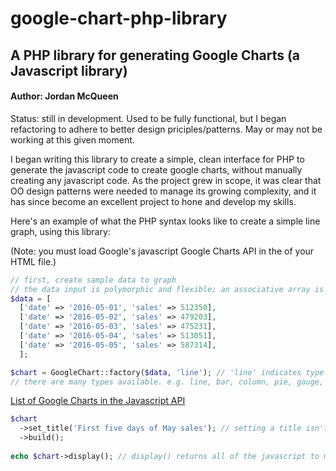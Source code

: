 # google-chart-php-library
## A PHP library for generating Google Charts (a Javascript library)

#### Author: Jordan McQueen

Status: still in development. Used to be fully functional, but I began refactoring to adhere to better design priciples/patterns. May or may not be working at this given moment.

I began writing this library to create a simple, clean interface for PHP to generate the javascript code to create google 
charts, without manually creating any javascript code. As the project grew in scope, it was clear that OO design patterns were
needed to manage its growing complexity, and it has since become an excellent project to hone and develop my skills.

Here's an example of what the PHP syntax looks like to create a simple line graph, using this library:

(Note: you must load Google's javascript Google Charts API in the <head> of your HTML file.)
```php
// first, create sample data to graph
// the data input is polymorphic and flexible; an associative array is not required.
$data = [
  ['date' => '2016-05-01', 'sales' => 512350],
  ['date' => '2016-05-02', 'sales' => 479203],
  ['date' => '2016-05-03', 'sales' => 475231],
  ['date' => '2016-05-04', 'sales' => 513051],
  ['date' => '2016-05-05', 'sales' => 587314],
  ];

$chart = GoogleChart::factory($data, 'line'); // 'line' indicates type of chart
// there are many types available. e.g. line, bar, column, pie, gauge, scatter, ...
```
[List of Google Charts in the Javascript API](https://developers.google.com/chart/interactive/docs/gallery)
```php
$chart
  ->set_title('First five days of May sales'); // setting a title isn't necessary
  ->build();
  
echo $chart->display(); // display() returns all of the javascript to make this go.
```
